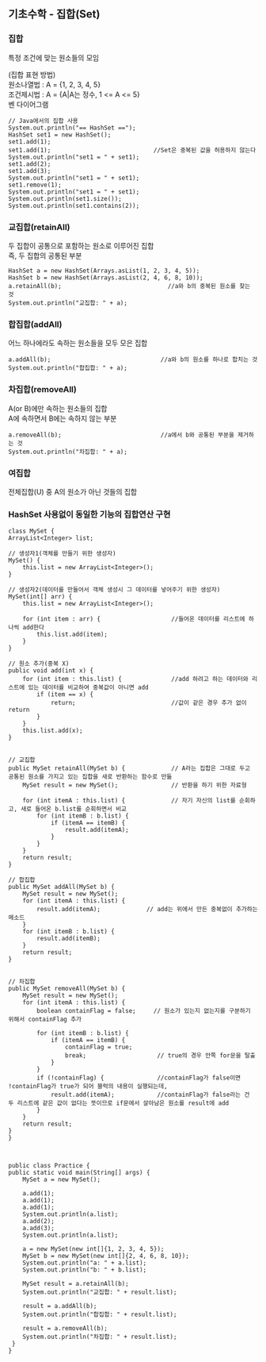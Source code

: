## 기초수학 - 집합(Set)

### 집합
특정 조건에 맞는 원소들의 모임  

(집합 표현 방법)  
원소나열법 : A = {1, 2, 3, 4, 5}  
조건제시법 : A = {A|A는 정수, 1 <= A <= 5}  
벤 다이어그램  

      
    // Java에서의 집합 사용
    System.out.println("== HashSet ==");
    HashSet set1 = new HashSet();
    set1.add(1);
    set1.add(1);                             //Set은 중복된 값을 허용하지 않는다
    System.out.println("set1 = " + set1);
    set1.add(2);
    set1.add(3);
    System.out.println("set1 = " + set1);
    set1.remove(1);
    System.out.println("set1 = " + set1);
    System.out.println(set1.size());
    System.out.println(set1.contains(2));



### 교집합(retainAll)
두 집합이 공통으로 포함하는 원소로 이루어진 집합  
즉, 두 집합의 공통된 부분  

   
    HashSet a = new HashSet(Arrays.asList(1, 2, 3, 4, 5));
    HashSet b = new HashSet(Arrays.asList(2, 4, 6, 8, 10));
    a.retainAll(b);                              //a와 b의 중복된 원소를 찾는 것
    System.out.println("교집합: " + a);
    
    

### 합집합(addAll)
어느 하나에라도 속하는 원소들을 모두 모은 집합

    a.addAll(b);                               //a와 b의 원소를 하나로 합치는 것
    System.out.println("합집합: " + a);


### 차집합(removeAll)
A(or B)에만 속하는 원소들의 집합  
A에 속하면서 B에는 속하지 않는 부분  

    a.removeAll(b);                            //a에서 b와 공통된 부분을 제거하는 것
    System.out.println("차집합: " + a);

### 여집합 
전체집합(U) 중 A의 원소가 아닌 것들의 집합  


### HashSet 사용없이 동일한 기능의 집합연산 구현


    class MySet {
    ArrayList<Integer> list;

    // 생성자1(객체를 만들기 위한 생성자)
    MySet() {
        this.list = new ArrayList<Integer>();
    }

    // 생성자2(데이터를 만들어서 객체 생성시 그 데이터를 넣어주기 위한 생성자)
    MySet(int[] arr) {
        this.list = new ArrayList<Integer>();

        for (int item : arr) {                    //들어온 데이터를 리스트에 하나씩 add한다
            this.list.add(item);
        }
    }

    // 원소 추가(중복 X)
    public void add(int x) {
        for (int item : this.list) {              //add 하려고 하는 데이터와 리스트에 있는 데이터를 비교하여 중복값이 아니면 add
            if (item == x) {
                return;                           //값이 같은 경우 추가 없이 return
            }
        }
        this.list.add(x);
    }


    // 교집합
    public MySet retainAll(MySet b) {             // A라는 집합은 그대로 두고 공통된 원소를 가지고 있는 집합을 새로 반환하는 함수로 만듦
        MySet result = new MySet();               // 반환을 하기 위한 자료형

        for (int itemA : this.list) {             // 자기 자신의 list를 순회하고, 새로 들어온 b.list를 순회하면서 비교
            for (int itemB : b.list) {
                if (itemA == itemB) {
                    result.add(itemA);       
                }
            }
        }
        return result;
    }

    // 합집합
    public MySet addAll(MySet b) {
        MySet result = new MySet();
        for (int itemA : this.list) {
            result.add(itemA);             // add는 위에서 만든 중복없이 추가하는 메소드
        }
        for (int itemB : b.list) {
            result.add(itemB);
        }
        return result;
    }


    // 차집합
    public MySet removeAll(MySet b) {
        MySet result = new MySet();
        for (int itemA : this.list) {
            boolean containFlag = false;     // 원소가 있는지 없는지를 구분하기 위해서 containFlag 추가

            for (int itemB : b.list) {
                if (itemA == itemB) {
                    containFlag = true;
                    break;                    // true의 경우 안쪽 for문을 탈출
                }
            }
            if (!containFlag) {               //containFlag가 false이면 !containFlag가 true가 되어 블럭의 내용이 실행되는데, 
                result.add(itemA);            //containFlag가 false라는 건 두 리스트에 같은 값이 없다는 뜻이므로 if문에서 살아남은 원소를 result에 add
            }
        }
        return result;
    }
    }



    public class Practice {
    public static void main(String[] args) {
        MySet a = new MySet();

        a.add(1);
        a.add(1);
        a.add(1);
        System.out.println(a.list);
        a.add(2);
        a.add(3);
        System.out.println(a.list);

        a = new MySet(new int[]{1, 2, 3, 4, 5});
        MySet b = new MySet(new int[]{2, 4, 6, 8, 10});
        System.out.println("a: " + a.list);
        System.out.println("b: " + b.list);

        MySet result = a.retainAll(b);
        System.out.println("교집합: " + result.list);

        result = a.addAll(b);
        System.out.println("합집합: " + result.list);

        result = a.removeAll(b);
        System.out.println("차집합: " + result.list);
     }
    }
